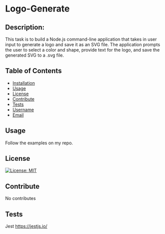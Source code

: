 # Logo-Generate

## Description:
This task is to build a Node.js command-line application that takes in user input to generate a logo and save it as an SVG file.
The application prompts the user to select a color and shape, provide text for the logo, and save the generated SVG to a .svg file.

## Table of Contents
- [Installation](#installation)
- [Usage](#usage)
- [License](#license)
- [Contribute](#contribute)
- [Tests](#tests)
- [Username](#username)
- [Email](#email)

## Usage
Follow the examples on my repo.

## License
[![License: MIT](https://img.shields.io/badge/License-MIT-yellow.svg)](https://opensource.org/licenses/MIT)

## Contribute
No contributes

## Tests
Jest
https://jestjs.io/







